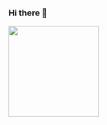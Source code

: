 ### Hi there 👋

<img height="180em" src="https://github-readme-stats.vercel.app/api?username=hosseint79&show_icons=true&hide_border=true&&count_private=true&include_all_commits=true" />

<!--
**hosseint79/hosseint79** is a ✨ _special_ ✨ repository because its `README.md` (this file) appears on your GitHub profile.

Here are some ideas to get you started:

- 💬 Ask me about react and javascript

-->
